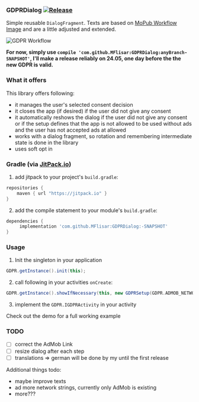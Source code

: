 ### GDPRDialog [![Release](https://jitpack.io/v/MFlisar/GDPRDialog.svg)](https://jitpack.io/#MFlisar/GDPRDialog)

Simple reusable `DialogFragment`. Texts are based on [MoPub Workflow Image](https://media.mopub.com/media/filer_public/3c/fa/3cfa8de2-e517-4b27-ad83-d997d6c0ceab/flow3_v3.png) and are a little adjusted and extended.

![GDPR Workflow](https://github.com/MFlisar/GDPRDialog/blob/master/screenshots/workflow.png "Workflow")

**For now, simply use `compile 'com.github.MFlisar:GDPRDialog:anyBranch-SNAPSHOT'`, I'll make a release reliably on 24.05, one day before the the new GDPR is valid.**

### What it offers

This library offers following:

* it manages the user's selected consent decision
* it closes the app (if desired) if the user did not give any consent
* it automatically reshows the dialog if the user did not give any consent or if the setup defines that the app is not allowed to be used without ads and the user has not accepted ads at allowed
* works with a dialog fragment, so rotation and remembering intermediate state is done in the library
* uses soft opt in

### Gradle (via [JitPack.io](https://jitpack.io/))

1. add jitpack to your project's `build.gradle`:
```groovy
repositories {
    maven { url "https://jitpack.io" }
}
```
2. add the compile statement to your module's `build.gradle`:
```groovy
dependencies {
     implementation 'com.github.MFlisar:GDPRDialog:-SNAPSHOT'
}
```

### Usage

1. Init the singleton in your application
```groovy
GDPR.getInstance().init(this);
```
2. call following in your activities `onCreate`:
```groovy
GDPR.getInstance().showIfNecessary(this, new GDPRSetup(GDPR.ADMOB_NETWORK));
```
3. implement the `GDPR.IGDPRActivity` in your activity

Check out the demo for a full working example

### TODO

* [ ] correct the AdMob Link
* [ ] resize dialog after each step
* [ ] translations => german will be done by my until the first release

Additional things todo:

* maybe improve texts
* ad more network strings, currently only AdMob is existing
* more???